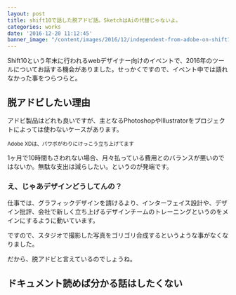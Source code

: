 ```yaml
---
layout: post
title: shift10で話した脱アドビ話。SketchはAiの代替じゃないよ。
categories: works
date: '2016-12-20 11:12:45'
banner_image: "/content/images/2016/12/independent-from-adobe-on-shift10/banner.jpg"
---
```


Shift10という年末に行われるwebデザイナー向けのイベントで、2016年のツールについてお話する機会がありました。せっかくですので、イベント中では語れなかった事をつらつらと。

<!--more-->

## 脱アドビしたい理由

アドビ製品はどれも良いですが、主となるPhotoshopやIllustratorをプロジェクトによっては使わないケースがあります。

<small>Adobe XDは、パワポがわりにけっこう立ち上げてます</small>

1ヶ月で10時間もさわれない場合、月々払っている費用とのバランスが悪いのではないか。無駄な支出は減らしたい。というのが発端です。

### え、じゃあデザインどうしてんの？

仕事では、グラフィックデザインを請けるより、インターフェイス設計や、デザイン批評、会社で新しく立ち上げるデザインチームのトレーニングというのをメインにするように動いています。

ですので、スタジオで撮影した写真をゴリゴリ合成するというような事がなくなりました。

だから、脱アドビと言えているのでしょうね。


## ドキュメント読めば分かる話はしたくない